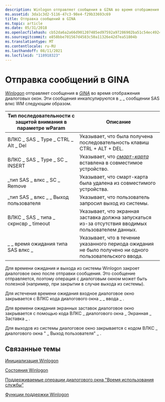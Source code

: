 ```yaml
---
description: Winlogon отправляет сообщения в GINA во время отображения диалоговых окон. Эти сообщения инкапсулируются в \_ \_ сообщении SAS влкс WM следующим образом.
ms.assetid: 3da1c3d2-5116-47c3-98e4-f29b33693c69
title: Отправка сообщений в GINA
ms.topic: article
ms.date: 05/31/2018
ms.openlocfilehash: cb52da6a2a66d901207485ed97592a97286902ba51c54ec4924240ab9403a885
ms.sourcegitcommit: e858bbe701567d4583c50a11326e42d7ea51804b
ms.translationtype: MT
ms.contentlocale: ru-RU
ms.lasthandoff: 08/11/2021
ms.locfileid: "118918323"
---
```

# <a name="sending-messages-to-the-gina"></a>Отправка сообщений в GINA

[*Winlogon*](../secgloss/w-gly.md) отправляет сообщения в [*GINA*](../secgloss/g-gly.md) во время отображения диалоговых окон. Эти сообщения инкапсулируются в \_ \_ сообщении SAS влкс WM следующим образом.



| Тип последовательности с защитой внимания в параметре wParam | Описание                                                                                                                                   |
|----------------------------------------------------|-----------------------------------------------------------------------------------------------------------------------------------------------|
| ВЛКС \_ SAS \_ Type \_ CTRL \_ Alt \_ Del                     | Указывает, что была получена последовательность клавиш CTRL + ALT + DEL.                                                                                      |
| ВЛКС \_ SAS \_ Type \_ SC \_ INSERT                         | Указывает, что [*смарт-карта*](../secgloss/s-gly.md) вставлена в совместимое устройство. |
| \_тип SAS \_ влкс \_ SC \_ Remove                         | Указывает, что смарт-карта была удалена из совместимого устройства.                                                                        |
| \_тип SAS \_ влкс \_ \_ Выход пользователя                       | Указывает, что пользователь запросил выход из системы.                                                                                                       |
| ВЛКС \_ SAS \_ типа \_ скрнсвр \_ timeout                   | Указывает, что экранная заставка должна запускаться из-за отсутствия вводимых пользователем данных.                                                                      |
| \_ \_ время ожидания типа SAS влкс \_                            | Указывает, что в течение указанного периода ожидания не было получено ни одного пользовательского ввода.                                                               |



 

Для времени ожидания и выхода из системы Winlogon закроет диалоговое окно после отправки сообщения. Это сообщение отправляется, поэтому операция с диалоговым окном может быть полезной (например, при закрытии в случае выхода из системы).

Для истечения времени ожидания входное диалоговое окно закрывается с ВЛКС кода диалогового окна \_ \_ ввода \_ .

Для времени ожидания экранных заставок диалоговое окно закрывается с помощью кода ВЛКС \_ диалогового окна \_ Экранная \_ Заставка \_ .

Для выходов из системы диалоговое окно закрывается с кодом ВЛКС \_ диалогового окна " \_ Выход пользователя" \_ .

## <a name="related-topics"></a>Связанные темы

<dl> <dt>

[Инициализация Winlogon](initializing-winlogon.md)
</dt> <dt>

[Состояния Winlogon](winlogon-states.md)
</dt> <dt>

[Поддерживаемые операции диалогового окна "Время использования службы"](supported-dialog-box-service-time-out-operations.md)
</dt> <dt>

[Функции поддержки Winlogon](authentication-functions.md)
</dt> </dl>

 

 
